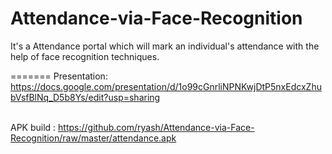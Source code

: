# Attendance-via-Face-Recognition
It's a Attendance portal which will mark an individual's attendance with the help of face recognition techniques.


=======
Presentation: https://docs.google.com/presentation/d/1o99cGnrliNPNKwjDtP5nxEdcxZhubVsfBlNq_D5b8Ys/edit?usp=sharing<br />
<br />


APK build : https://github.com/ryash/Attendance-via-Face-Recognition/raw/master/attendance.apk
<br />
